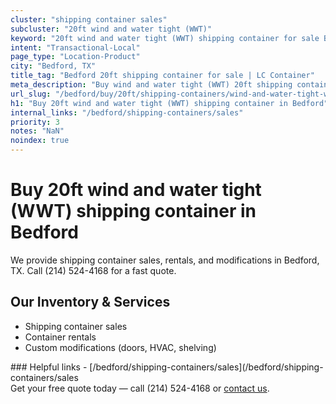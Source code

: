 ```yaml
---
cluster: "shipping container sales"
subcluster: "20ft wind and water tight (WWT)"
keyword: "20ft wind and water tight (WWT) shipping container for sale Bedford, TX"
intent: "Transactional-Local"
page_type: "Location-Product"
city: "Bedford, TX"
title_tag: "Bedford 20ft shipping container for sale | LC Container"
meta_description: "Buy wind and water tight (WWT) 20ft shipping container sale with local delivery in Bedford, TX. LC Container — local Since 2003. Request a fast quote today."
url_slug: "/bedford/buy/20ft/shipping-containers/wind-and-water-tight-wwt"
h1: "Buy 20ft wind and water tight (WWT) shipping container in Bedford"
internal_links: "/bedford/shipping-containers/sales"
priority: 3
notes: "NaN"
noindex: true
---
```


# Buy 20ft wind and water tight (WWT) shipping container in Bedford

We provide shipping container sales, rentals, and modifications in Bedford, TX. Call (214) 524-4168 for a fast quote.

## Our Inventory & Services
- Shipping container sales
- Container rentals
- Custom modifications (doors, HVAC, shelving)

<div data-section="internal-links">
### Helpful links
- [/bedford/shipping-containers/sales](/bedford/shipping-containers/sales
</div>

<div data-section="cta">
Get your free quote today — call (214) 524-4168 or <a href="/contact">contact us</a>.
</div>

<script type="application/ld+json">{"@context":"https://schema.org","@type":"FAQPage","mainEntity":[{"@type":"Question","name":"How much does delivery cost in Bedford, TX?","acceptedAnswer":{"@type":"Answer","text":"Delivery costs vary by distance and container size. Most deliveries in Bedford, TX range from $150-$300. Call (214) 524-4168 for an exact quote based on your specific location."}},{"@type":"Question","name":"Do you offer financing or payment plans?","acceptedAnswer":{"@type":"Answer","text":"We accept major credit cards, checks, and can discuss commercial terms for bulk purchases. Call (214) 524-4168 to discuss options."}},{"@type":"Question","name":"Can you customize containers in Bedford, TX?","acceptedAnswer":{"@type":"Answer","text":"Yes — we perform modifications like doors, HVAC, insulation, and shelving. Request a custom quote at (214) 524-4168 or via our contact form."}}]}</script>
